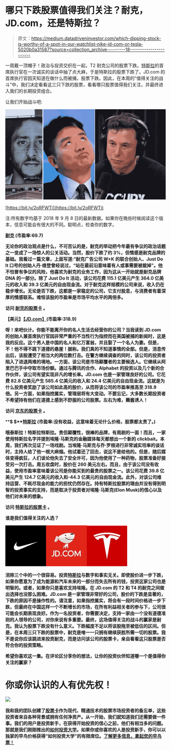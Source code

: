 # 哪只下跌股票值得我们关注？耐克，JD.com，还是特斯拉？

> 原文：<https://medium.datadriveninvestor.com/which-dipping-stock-is-worthy-of-a-spot-in-our-watchlist-nike-jd-com-or-tesla-5020b0a31587?source=collection_archive---------18----------------------->

一周戴一顶帽子！政治与投资交织在一起，T2 耐克公司的股票下跌。[特斯拉](https://stockcard.io/TSLA)的首席执行官在一次诚实的谈话中抽了点大麻，于是特斯拉的股票下跌了。JD.com 的首席执行官因天知道在做什么而被捕，股票下跌。因此，在本周的“值得关注的战斗”中，我们决定看看这三只下跌的股票，看看哪只股票值得我们关注，并最终进入我们的长期投资组合。

让我们开始战斗吧:

![](img/fc5bb2e4eeac1c2c8eaba874433a8cf9.png)

[https://bit.ly/2oRFWTi](https://bit.ly/2oRFWTi)

注:所有数字均基于 2018 年 9 月 8 日的最新数据。如果你在晚些时候阅读这个版本，信息可能会有很大的不同。聪明点，检查你的数字。

**[**耐克**](https://stockcard.io/NKE) **(市盈率:69.7)****

**无论你的政治观点是什么，不可否认的是，耐克的举动把今年最有争议的政治话题之一变成了一场惊人的公关活动。当然，股价下跌了约 3%，但情感是耐克品牌的基础。我看过一篇文章，上面写道:“耐克广告公司 W+K 的联合创始人、Just Do It 口号的创始人丹·维登曾经说过，“站在最前沿意味着有人或事需要被裁掉”。他不怕冒有争议的风险，他喜欢为耐克的业务工作，因为这从一开始就是耐克品牌 DNA 的一部分。除了 Just Do It 活动，该公司花费 115.1 亿美元产生 364.0 亿美元的收入和 39.3 亿美元的自由现金流。对于耐克这样规模的公司来说，收入仍在稳步增长。无论是否下跌，这都是一家稳定的公司，它支付股息，与消费者有着深厚的情感联系。难怪该股的市盈率是市场平均水平的两倍多。**

****访问** [**耐克的股票卡**](https://stockcard.io/NKE) **。****

****【美元】**[**【JD.com】**](https://stockcard.io/JD)**(市盈率:318.9)****

**呀！来吧伙计。你能不能离开你的名人生活去经营你的公司？当我读到 JD.com 的创始人兼首席执行官因非常严重的不当性行为指控而在美国被捕的新闻时，这是我的反应。这个男人是中国的名人和亿万富翁，并且娶了一个名人为妻。但是，不！他不得不跳下道德的悬崖！据称。我们真的不知道事情的全部。但是，消息传出后，该股遭受了相当大的两位数打击。在警方继续调查的同时，该公司的投资者陷入了进退两难的境地。一方面，该公司是市场颠覆者的主要候选人。它继续从阿里巴巴手中夺取市场份额。通过与腾讯的合作、Alphabet 的投资以及几个新的合作伙伴，该公司有望实现非凡的增长率。JD.com 也是一家管理良好的公司。它花费 82.8 亿美元产生 585.4 亿美元的收入和 24.4 亿美元的自由现金流。这就是为什么投资者奖励了该公司如此高的股价，从而将该公司的市盈率推高至 318.9 倍。另一方面，如果指控属实，管理层将有大变动。不要忘记，大多数长期投资者不希望持有他们在道德上感到不舒服的公司股票。左右为难，蘸酱诱人！**

****访问** [**京东的股票卡**](https://stockcard.io/JD) **。****

****$ $**[**特斯拉**](https://stockcard.io/TSLA) **(市盈率:没有收益，这意味着无论什么价格，股票都太贵了。)****

**哦泰斯拉！特斯拉特斯拉。贵但颠覆性，很棒的品牌，有周剧的一面！而且，一家使用特斯拉名字并提到埃隆·马斯克的金融媒体每天都想出一个新的 clickbait。本周，我们再次见证了一场戏剧。当埃隆·马斯克与乔·罗根进行非常诚实坦率的谈话时，主持人给了他一根大麻烟。他试着还了回去，说这不是给他的。但是，随后媒体变得疯狂，人们谈论他失去了安全许可，因为他使用了一种药物，股票准备好接受另一次打击。周五收盘时，股价在 260 美元左右。而且，由于该公司没有收益，使用市盈率意味着该公司是你能买到的最贵的股票之一。该公司花费 39.8 亿美元产生 124.7 亿美元的收入和-44.3 亿美元的自由现金流。此外，对该公司维持运营、不耗尽现金的能力的担忧仍然存在。持有特斯拉股票的理由并没有得到明智的投资事实的支持，而是取决于投资者对埃隆·马斯克(Elon Musk)的信心以及他们对未来的想象。**

****访问** [**特斯拉的股票卡**](https://stockcard.io/TSLA) **。****

**谁是我们值得关注的人选？**

**![](img/2c08744539bfed1a012a7bbb8e373475.png)****![](img/1d7e719a91dc1ab3976a505d38266fc9.png)****![](img/8e1d68b8634fea4ea4a1ea049d79ac49.png)**

**消除三个中的一个很容易。投资[特斯拉](https://stockcard.io/TSLA)与数字和事实无关。即使股价进一步下跌，如果你愿意为了成为能源和汽车未来的一部分而失去所有的钱，投资这家公司也是明智的。或者，如果你只是喜欢支持埃隆。在 JD.com 的 T2 和 T4 的耐克之间做出选择也没那么困难。JD.com 是一家管理非常好的公司，股价的下跌是显著的，下跌的原因不是操作性的。请注意，如果指控属实，将会有一段时间价格进一步下跌，但最终在中国这样一个不断增长的市场，在所有利益相关者的参与下，公司很可能会长期表现良好。作为一名投资者，你需要决定，支持一家由一个没有道德准则的人领导的公司，对你来说有多重要。最终，这场值得关注的战斗的赢家是耐克。我认为股票下跌没有什么意义。下跌幅度不足以将该股拖至被低估的区间。但是，在本周三只下跌的股票中，耐克是唯一一只拥有继续获胜所需一切的股票。我不是说你应该跳进来投资耐克，而是访问该公司的股票卡，亲自看看这只股票是否符合你的投资策略。**

**希望你喜欢这一集。在评论区分享你的想法，让你的投资伙伴知道哪一个是值得你关注的赢家？**

# **你或你认识的人有优先权！**

**![](img/197f4fe54aa0e356708ac7adbb0598db.png)**

**我和我的团队创建了[股票卡](https://stockcard.io)作为现代、精通技术的股票市场投资者的备忘单，这些投资者来自各种背景或拥有任何净资产。从一开始，我们就知道我们还需要做一件事。我们的用户是投资新手，在获得开始投资的信心之前，他们有相当多的问题。那就是我们刚刚推出的[如何投资大学](https://www.howtoinvest.university/)。如果你或你喜欢的人是投资新手，你可以以独家的早鸟价格获得“如何投资大学”的有限席位。[了解更多信息，拿起您的早鸟票！](https://www.howtoinvest.university/)**
